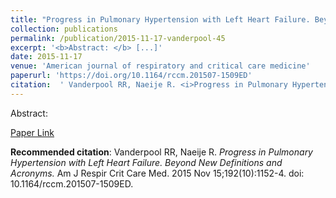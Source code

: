 ```yaml
--- 
title: "Progress in Pulmonary Hypertension with Left Heart Failure. Beyond New Definitions and Acronyms." 
collection: publications 
permalink: /publication/2015-11-17-vanderpool-45 
excerpt: '<b>Abstract: </b> [...]' 
date: 2015-11-17 
venue: 'American journal of respiratory and critical care medicine' 
paperurl: 'https://doi.org/10.1164/rccm.201507-1509ED' 
citation:  ' Vanderpool RR, Naeije R. <i>Progress in Pulmonary Hypertension with Left Heart Failure. Beyond New Definitions and Acronyms.</i> Am J Respir Crit Care Med. 2015 Nov 15;192(10):1152-4. doi: 10.1164/rccm.201507-1509ED.' 
--- 
```

Abstract:    
 
[Paper Link](https://doi.org/10.1164/rccm.201507-1509ED) 
 
<b>Recommended citation</b>:  Vanderpool RR, Naeije R. <i>Progress in Pulmonary Hypertension with Left Heart Failure. Beyond New Definitions and Acronyms.</i> Am J Respir Crit Care Med. 2015 Nov 15;192(10):1152-4. doi: 10.1164/rccm.201507-1509ED. 
